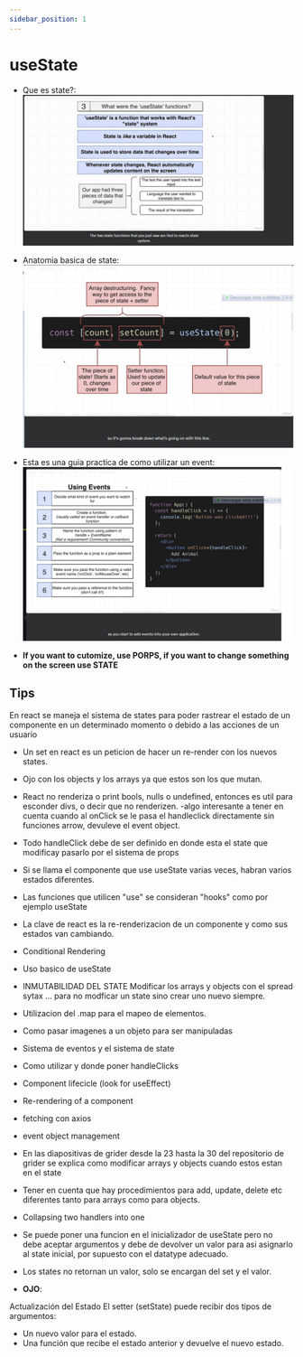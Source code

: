 ```yaml
---
sidebar_position: 1
---
```


# useState

- Que es state?:
![anatomia basica state](../../src/images/gridder%20diapositivas/003%20que%20es%20useState.jpg)

- Anatomia basica de state:
![anatomia basica state](../../src/images/gridder%20diapositivas/017%20anatomia%20basica%20de%20useState.jpg)

- Esta es una guia practica de como utilizar un event:
![text for screen reader](../../src/images/gridder%20diapositivas/015%20Como%20manejar%20eventos%20como%20click.jpg)

- **If you want to cutomize, use PORPS, if you want to change something on the screen use STATE**

## Tips

En react se maneja el sistema de states para poder rastrear el estado de un componente en un determinado momento o debido a las acciones de un usuario

- Un set en react es un peticion de hacer un re-render con los nuevos states.
- Ojo con los objects y los arrays ya que estos son los que mutan.
- React no renderiza o print bools, nulls o undefined, entonces es util para esconder divs, o decir que no renderizen.
-algo interesante a tener en cuenta cuando al onClick se le pasa el handleclick directamente sin funciones arrow, devuleve el event object.
- Todo handleClick debe de ser definido en donde esta el state que modificay pasarlo por el sistema de props
- Si se llama el componente que use useState varias veces, habran varios estados diferentes.
- Las funciones que utilicen "use" se consideran "hooks" como por ejemplo useState
- La clave de react es la re-renderizacion de un componente y como sus estados van cambiando.
- Conditional Rendering
- Uso basico de useState
- INMUTABILIDAD DEL STATE Modificar los arrays y objects con el spread sytax ... para no modficar un state sino crear uno nuevo siempre.
- Utilizacion del .map para el mapeo de elementos.
- Como pasar imagenes a un objeto para ser manipuladas
- Sistema de eventos y el sistema de state
- Como utilizar y donde poner handleClicks
- Component lifecicle (look for useEffect)
- Re-rendering of a component
- fetching con axios
- event object management
- En las diapositivas de grider desde la 23 hasta la 30 del repositorio de grider se explica como modificar arrays y objects cuando estos estan en el state
- Tener en cuenta que hay procedimientos para add, update, delete etc diferentes tanto para arrays como para objects.
- Collapsing two handlers into one
- Se puede poner una funcion en el inicializador de useState pero no debe aceptar argumentos y debe de devolver un valor para asi asignarlo al state inicial, por supuesto con el datatype adecuado.
- Los states no retornan un valor, solo se encargan del set y el valor.

- **OJO**:

Actualización del Estado
El setter (setState) puede recibir dos tipos de argumentos:

- Un nuevo valor para el estado.
- Una función que recibe el estado anterior y devuelve el nuevo estado.
